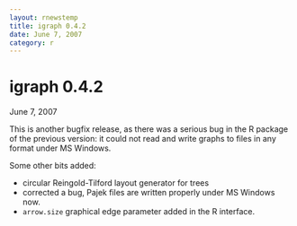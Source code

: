 ```yaml
---
layout: rnewstemp
title: igraph 0.4.2
date: June 7, 2007
category: r
---
```


igraph 0.4.2
=========

June 7, 2007

This is another bugfix release, as there was a serious bug in the 
R package of the previous version: it could not read and write graphs
to files in any format under MS Windows.

Some other bits added:

- circular Reingold-Tilford layout generator for trees
- corrected a bug, Pajek files are written properly under MS Windows now.
- `arrow.size` graphical edge parameter added in the R interface.
